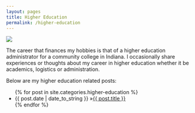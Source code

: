 ```yaml
---
layout: pages
title: Higher Education
permalink: /higher-education
---
```


<img class="category" src="http://www.stevencombs.com/images/design/higher-education.svg" />

The career that finances my hobbies is that of a higher education administrator for a community college in Indiana. I occasionally share experiences or thoughts about my career in higher education whether it be academics, logistics or administration.

Below are my higher education related posts:

<ul id="blog-posts" class="posts">
{% for post in site.categories.higher-education %}
    <li><span>{{ post.date | date_to_string }} &raquo;</span><a href="{{ post.url }}">{{ post.title }}</a></li>
{% endfor %}
</ul>
